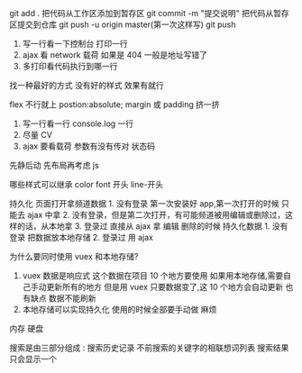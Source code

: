 git add . 把代码从工作区添加到暂存区
git commit -m "提交说明" 把代码从暂存区提交到仓库
git push -u origin master(第一次这样写)
git push

1. 写一行看一下控制台 打印一行
2. ajax 看 network 载荷 如果是 404 一般是地址写错了
3. 多打印看代码执行到哪一行

找一种最好的方式 没有好的样式 效果有就行

flex 不行就上 postion:absolute;
margin 或 padding 挤一挤

1. 写一行看一行 console.log 一行
2. 尽量 CV
3. ajax 要看载荷 参数有没有传对 状态码

先静后动 先布局再考虑 js

哪些样式可以继承 color font 开头 line-开头

持久化
页面打开拿频道数据 1. 没有登录 第一次安装好 app,第一次打开的时候 只能去 ajax 中拿 2. 没有登录，但是第二次打开，有可能频道被用编辑或删除过，这样的话，从本地拿 3. 登录过 直接从 ajax 拿
编辑 删除的时候 持久化数据 1. 没有登录 把数据放本地存储 2. 登录过 用 ajax

为什么要同时使用 vuex 和本地存储?

1. vuex 数据是响应式 这个数据在项目 10 个地方要使用 如果用本地存储,需要自己手动更新所有的地方
   但是用 vuex 只要数据变了,这 10 个地方会自动更新 也有缺点 数据不能刷新
2. 本地存储可以实现持久化 使用的时候全部要手动做 麻烦

内存 硬盘

搜索是由三部分组成 : 搜索历史记录 不前搜索的关键字的相联想词列表 搜索结果 只会显示一个
